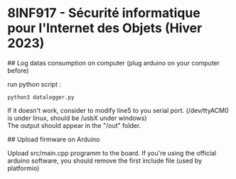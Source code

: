 # 8INF917 - Sécurité informatique pour l'Internet des Objets (Hiver 2023)  

## Log datas consumption on computer (plug arduino on your computer before)  

run python script :  
```
python3 datalogger.py  
```
If it doesn't work, consider to modify line5 to you serial port. (/dev/ttyACM0 is under linux, should be /usbX under windows)  
The output should appear in the "/out" folder.  


## Upload firmware on Arduino  

Upload src/main.cpp programm to the board. If you're using the official arduino software, you should remove the first include file (used by platformio)  
